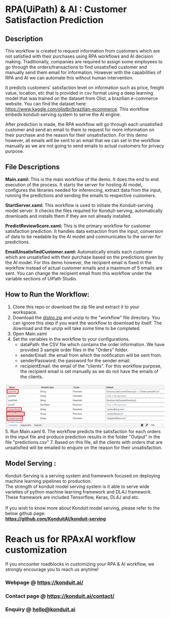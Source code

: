 # RPA(UiPath) & AI : Customer Satisfaction Prediction

## Description
This workflow is created to request information from customers which are not satisfied with their purchases using RPA workflows and AI decision making. Traditionally, companies are required to assign some employees to go through the orders/transactions to find unsatisfied customer and manually send them email for information. However with the capabilities of RPA and AI we can automate this without human intervention.

It predicts customers' satisfaction level on information such as price, freight value, location, etc that is provided in csv format using a deep learning model that was trained on the dataset from Olist, a brazilian e-commerce website. You can find the dataset here: https://www.kaggle.com/olistbr/brazilian-ecommerce. This workflow embeds konduit-serving system to serve the AI engine.

After prediction is made, the RPA workflow will go through each unsatisfied customer and send an email to them to request for more information on their purchase and the reason for their unsatisfaction. For this demo however, all emails will be sent to an email that we can set in the workflow manually as we are not going to send emails to actual customers for privacy purpose.


## File Descriptions

**Main.xaml:** This is the main workflow of the demo. It does the end to end execution of the process. It starts the server for hosting AI model, configures the libraries needed for inferencing, extract data from the input, running the predictions and sending the emails to respective customers.

**StartServer.xaml:** This workflow is used to initiate the Konduit-serving model server. It checks the files required for Konduit-serving, automatically downloads and installs them if they are not already installed. 

**PredictReviewScore.xaml:** This is the primary workflow for customer satisfaction prediction. It handles data extraction from the input, conversion of data to be readable by the AI model and communicates to the server for predictions.

**EmailUnsatisfiedCustomer.xaml:** Automatically emails each customer which are unsatisfied with their purchase based on the predictions given by the AI model. For this demo however, the recipient email is fixed in the workflow instead of actual customer emails and a maximum of 5 emails are sent. You can change the recipient email from this workflow under the variable sections of UiPath Studio.

## How to Run the Workflow: 
1. Clone this repo or download the zip file and extract it to your workspace.
2. Download the [distro.zip](https://github.com/skymindglobal/rpa-customer-satisfaction/releases/tag/v.0.1/distro.zip) and unzip to the "workflow" file directory. You can ignore this step if you want the workflow to download by itself. The download and the unzip will take some time to be completed.
3. Open Main.xaml
4. Set the variables in the workflow to your configurations.
	- dataPath: the CSV file which contains the order information. We have provided 3 sample order files in the "Orders" folder.
	- senderEmail: the email from which the notification will be sent from.
	- senderPassword: the password for the sender email.
	- recipientEmail: the email of the "clients". For this workflow purpose, the recipient email is set manually as we do not have the emails of the clients.
	
![Variables](img/variables.PNG "Variables")
5. Run Main.xaml
6. The workflow predicts the satisfaction for each orders in the input file and produce prediction results in the folder "Output" in the file "predictions.csv"
7. Based on this file, all the clients with orders that are unsatisfied will be emailed to enquire on the reason for their unsatisfaction.

## Model Serving :  
Konduit-Serving is a serving system and framework focused on deploying machine learning pipelines to production.  
The strength of konduit model serving system is it able to serve wide varieties of python machine learning framework and DL4J framework. 
These framework are included Tensorflow, Keras, DL4J and etc.  
&nbsp;   
If you wish to know more about Konduit model serving, please refer to the below github page:  
**https://github.com/KonduitAI/konduit-serving**  

# Reach us for RPAxAI workflow customization
If you encounter roadblocks in customizing your RPA & AI workflow, we strongly encourage you to reach us anytime!  

### **Webpage @ https://konduit.ai/**  
### **Contact page @ https://konduit.ai/contact/**  
### **Enquiry @ hello@konduit.ai** 